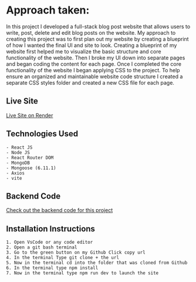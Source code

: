 # Approach taken:

In this project I developed a full-stack blog post website that allows users to write, post, delete and edit blog posts on the website.
My approach to creating this project was to first plan out my website by creating a blueprint of how I wanted the final UI and site to look.
Creating a blueprint of my website first helped me to visualize the basic structure and core functionality of the website. Then I broke my UI 
down into separate pages and began coding the content for each page. Once I completed the core functionality of the website I began applying 
CSS to the project. To help ensure an organized and maintainable website code structure I created a separate CSS styles folder and created a new 
CSS file for each page. 

## Live Site 

[Live Site on Render](https://master-codes-blog-post-frontend.onrender.com/)

## Technologies Used
    
    - React JS
    - Node JS
    - React Router DOM
    - MongoDB
    - Mongoose (6.11.1)
    - Axios
    - vite
    
## Backend Code

[Check out the backend code for this project](https://github.com/Master-Code234/blog-post-backend)


## Installation Instructions

    1. Open VsCode or any code editor
    2. Open a git bash terminal 
    3. Go to the green button on my Github Click copy url
    4. In the terminal Type git clone + the url 
    5. Now in the terminal cd into the folder that was cloned from Github
    6. In the terminal type npm install
    7. Now in the terminal type npm run dev to launch the site
    
    
    

  






